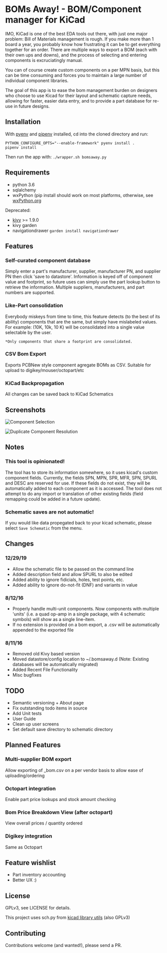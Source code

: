 # BOMs Away! - BOM/Component manager for KiCad


IMO, KiCad is one of the best EDA tools out there, with just one major
problem: Bill of Materials management is rough. If you make more than
1 board a year, you probably know how frustrating it can be to get
everything together for an order. There are multiple ways to export a
BOM (each with their own ups and downs), and the process of selecting
and entering components is excruciatingly manual.

You can of course create custom components on a per MPN basis, but
this can be time consuming and forces you to maintain a large number
of individual component libraries.

The goal of this app is to ease the bom management burden on designers
who choose to use Kicad for their layout and schematic capture needs,
allowing for faster, easier data entry, and to provide a part database
for re-use in future designs.

## Installation

With [pyenv](https://github.com/pyenv/pyenv) and [pipenv](https://pipenv.readthedocs.io/en/latest/) installed, cd into the cloned directory and run:

```
PYTHON_CONFIGURE_OPTS="--enable-framework" pyenv install .
pipenv install
```

Then run the app with: `./wrapper.sh bomsaway.py`

## Requirements

* python 3.6
* sqlalchemy
* wxPython (pip install should work on most platforms, otherwise, see [wxPython.org](http://wxpython.org/download.php)

Deprecated:
* [kivy](https://kivy.org) >= 1.9.0
* kivy garden
* navigationdrawer `garden install navigationdrawer`

## Features

### Self-curated component database

Simply enter a part's manufacturer,
supplier, manufacturer PN, and supplier PN then click 'save to
datastore'.  Information is keyed off of component value and
footprint, so future uses can simply use the part lookup button to
retrieve the information.  Multiple suppliers, manufacturers, and
part numbers are supported.

### Like-Part consolidation

Everybody miskeys from time to time, this feature detects (to the best
of its ability) components that are the same, but simply have
mislabeled values. For example: (10K, 10k, 10 K) will be consolidated
into a single value selectable by the user.

`*Only components that share a footprint are consolidated.`

### CSV Bom Export

Exports PCBNew style component agregate BOMs as CSV. Suitable for
upload to digikey/mouser/octopart/etc

### KiCad Backpropagation

All changes can be saved back to KiCad Schematics


## Screenshots
![Component Selection](component_sel.png)

![Duplicate Component Resolution](dup_screenshot.png)

## Notes

### This tool is opinionated!

The tool has to store its information somewhere, so it uses kicad's
custom component fields. Currently, the fields SPN, MPN, SPR, MFR, SPN,
SPURL and DESC are reserved for use. If these fields do not exist, they
will be automatically added to each component as it is accessed.  The
tool does not attempt to do any import or translation of other existing
fields (field remapping could be added in a future update).

### Schematic saves are not automatic!

If you would like data propegated back to your kicad schematic, please
select `Save Schematic` from the menu.

## Changes

### 12/29/19
* Allow the schematic file to be passed on the command line
* Added description field and allow SPURL to also be edited
* Added ability to ignore fidicials, holes, test points, etc.
* Added ability to ignore do-not-fit (DNF) and variants in value

### 8/12/16

* Properly handle multi-unit components.  Now components with multiple
  'units' (i.e. a quad op-amp in a single package, with 4 schematic
  symbols) will show as a single line-item.
* If no extension is provided on a bom export, a .csv will be
  automatically appended to the exported file

### 8/11/16

* Removed old Kivy based version
* Moved datastore/config location to ~/.bomsaway.d (Note: Existing
  databases will be automatically migrated)
* Added Recent File Functionality
* Misc bugfixes

## TODO

* Semantic versioning + About page
* Fix outstanding todo items in source
* Add Unit tests
* User Guide
* Clean up user screens
* Set default save directory to schematic directory

## Planned Features

### Multi-supplier BOM export

Allow exporting of <supplier>_bom.csv on a per vendor basis to allow
ease of uploading/ordering

### Octopart integration

Enable part price lookups and stock amount checking

### Bom Price Breakdown View (after octopart)

View overall prices / quantity ordered

### Digikey integration

Same as Octopart


## Feature wishlist

* Part inventory accounting
* Better UX :)

## License

GPLv3, see LICENSE for details.

This project uses sch.py from
[kicad library utils](https://github.com/KiCad/kicad-library-utils)
(also GPLv3)


## Contributing

Contributions welcome (and wanted!), please send a PR.
